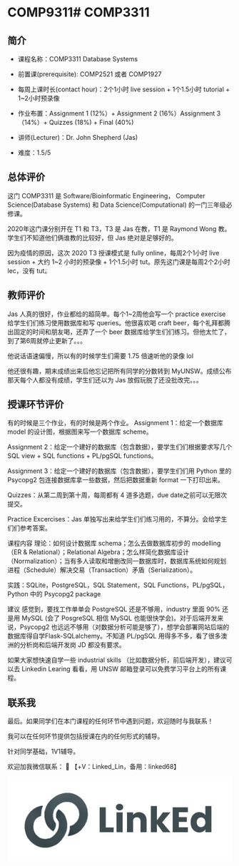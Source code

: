 # COMP9311# COMP3311
## 简介
- 课程名称：COMP3311 Database Systems

- 前置课(prerequisite): COMP2521 或者 COMP1927

- 每周上课时长(contact hour)：2个1小时 live session + 1个1.5小时 tutorial + 1~2小时预录像

- 作业布置：Assignment 1 (12%）+ Assignment 2 (16%）Assignment 3（14%）+ Quizzes (18%) + Final (40%)

- 讲师(Lecturer)：Dr. John Shepherd (Jas)

- 难度：1.5/5

## 总体评价

这门 COMP3311 是 Software/Bioinformatic Engineering， Computer Science(Database Systems) 和 Data Science(Computational) 的一门三年级必修课。

2020年这门课分别开在 T1 和 T3，T3 是 Jas 在教，T1 是 Raymond Wong 教。学生们不知道他们俩谁教的比较好，但 Jas 绝对是足够好的。

因为疫情的原因，这次 2020 T3 授课模式是 fully online，每周2个1小时 live session + 大约 1~2 小时的预录像 + 1个1.5小时 tut。原先这门课是每周2个2小时 lec，没有 tut。

## 教师评价

Jas 人真的很好，作业都给的超简单。每个1~2周他会写一个 practice exercise 给学生们们练习使用数据库和写 queries。他很喜欢喝 craft beer，每个礼拜都腾出固定的时间和朋友喝，还弄了一个 beer 数据库给学生们们练习。但他太忙了，到了第6周就停止更新了。。。

他说话语速偏慢，所以有的时候学生们需要 1.75 倍速听他的录像 lol

他还很有趣，期末成绩出来后他忘记把所有同学的分数转到 MyUNSW。成绩公布那天每个人都没有成绩，学生们还以为 Jas 放假玩脱了还没批改完。。。


## 授课环节评价
有的时候是三个作业，有的时候是两个作业。
Assignment 1：给定一个数据库 model 的设计图，根据图来写一个数据库 scheme。

Assignment 2：给定一个建好的数据库（包含数据），要学生们们根据要求写几个 SQL view + SQL functions + PL/pgSQL functions。

Assignment 3：给定一个建好的数据库（包含数据），要学生们们用 Python 里的 Psycopg2 包连接数据库拿一些数据，然后把数据重新 format 一下打印出来。

Quizzes：从第二周到第十周，每周都有 4 道多选题，due date之前可以无限次提交。

Practice Excercises：Jas 单独写出来给学生们们练习用的，不算分。会给学生们们参考答案。

课程内容
理论：如何设计数据库 schema；怎么去做数据库初步的 modelling（ER & Relational）；Relational Algebra；怎么样简化数据库设计（Normalization）；当有多人读取和增删改同一数据库时，数据库系统如何规划进程（Schedule）解决交易（Transaction）矛盾（Serialization）。

实践：SQLite，PostgreSQL，SQL Statement，SQL Functions，PL/pgSQL，Python 中的 Psycopg2 package

建议
感觉到，要找工作单单会 PostgreSQL 还是不够用，industry 里面 90% 还是用 MySQL (会了 PosgreSQL 相信 MySQL 也能很快学会)。对于后端开发来说，Psycopg2 也远远不够用（对数据分析可能是够了），想学会部署网站后端的数据库得自学Flask-SQLalchemy。不知道 PL/pgSQL 用得多不多，看了很多澳洲的分析岗和后端开发岗 JD 都没有要求。

如果大家想快速自学一些 industrial skills （比如数据分析，前后端开发），建议可以去 Linkedin Learing 看看，用 UNSW 邮箱登录可以免费学习平台上的所有课程。


## 联系我

最后。如果同学们在本门课程的任何环节中遇到问题，欢迎随时与我联系！

我可以在任何环节提供包括授课在内的任何形式的辅导。

针对同学基础，1V1辅导。

欢迎加我微信联系： 📩 【+V：Linked_Lin，备用：linked68】

![图片](../image/wechat.png)